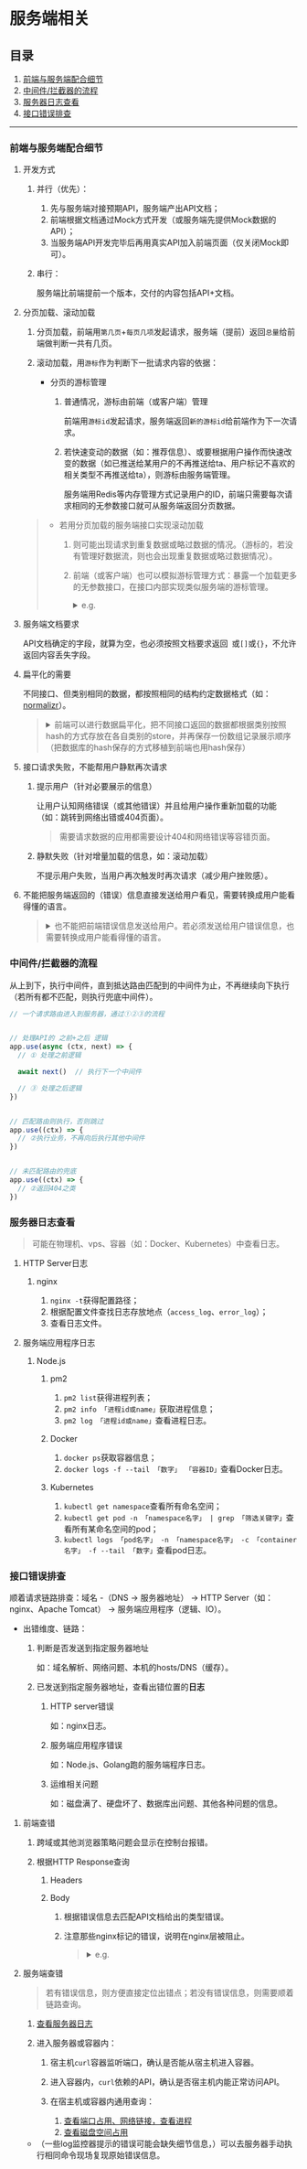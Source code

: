 # 服务端相关

## 目录
1. [前端与服务端配合细节](#前端与服务端配合细节)
1. [中间件/拦截器的流程](#中间件拦截器的流程)
1. [服务器日志查看](#服务器日志查看)
1. [接口错误排查](#接口错误排查)

---
### 前端与服务端配合细节
1. 开发方式

    1. 并行（优先）：

        1. 先与服务端对接预期API，服务端产出API文档；
        2. 前端根据文档通过Mock方式开发（或服务端先提供Mock数据的API）；
        3. 当服务端API开发完毕后再用真实API加入前端页面（仅关闭Mock即可）。
    2. 串行：

        服务端比前端提前一个版本，交付的内容包括API+文档。
2. 分页加载、滚动加载

    1. 分页加载，前端用`第几页`+`每页几项`发起请求，服务端（提前）返回`总量`给前端做判断一共有几页。
    2. 滚动加载，用`游标`作为判断下一批请求内容的依据：

        - 分页的游标管理

            1. 普通情况，游标由前端（或客户端）管理

                前端用`游标id`发起请求，服务端返回`新的游标id`给前端作为下一次请求。
            2. 若快速变动的数据（如：推荐信息）、或要根据用户操作而快速改变的数据（如已推送给某用户的不再推送给ta、用户标记不喜欢的相关类型不再推送给ta），则游标由服务端管理。

                服务端用Redis等内存管理方式记录用户的ID，前端只需要每次请求相同的无参数接口就可从服务端返回分页数据。
    >- 若用分页加载的服务端接口实现滚动加载
    >
    >    1. 则可能出现请求到重复数据或略过数据的情况。（游标的，若没有管理好数据流，则也会出现重复数据或略过数据情况）。
    >    2. 前端（或客户端）也可以模拟游标管理方式：暴露一个加载更多的无参数接口，在接口内部实现类似服务端的游标管理。
    >
    >        <details>
    >        <summary>e.g.</summary>
    >
    >        ```javascript
    >        let arr = []    // 数据
    >        const size = 10 // 每页数量
    >        const total = 111 // 总量
    >
    >        function loadMore () {
    >          if (arr.length < total) {
    >            console.log('页数：', Math.ceil(arr.length / size) + 1)
    >            // 页码：Math.ceil(arr.length / size) + 1；每页数量：size
    >            // 用发起异步请求获取数据，数据插入arr
    >            arr = arr.concat(1, 2, 3, 4, 5, 6, 7, 8, 9, 0)
    >          } else {
    >            // 已经加载所有内容
    >          }
    >          return arr
    >        }
    >
    >        loadMore()  // 加载更多直接调用，不用管理状态
    >        ```
    >        </details>
3. 服务端文档要求

    API文档确定的字段，就算为空，也必须按照文档要求返回` `或`[]`或`{}`，不允许返回内容丢失字段。
4. 扁平化的需要

    不同接口、但类别相同的数据，都按照相同的结构约定数据格式（如：[normalizr](https://github.com/paularmstrong/normalizr)）。

    ><details>
    ><summary>前端可以进行数据扁平化，把不同接口返回的数据都根据类别按照hash的方式存放在各自类别的store，并再保存一份数组记录展示顺序（把数据库的hash保存的方式移植到前端也用hash保存）</summary>
    >
    >e.g. 一个接口返回的数据包括articles、users数据，进行扁平化
    >
    >```javascript
    >// articles的store（内聚）
    >const articles = {}  // articles的store
    >articles.all = {}  // 存放articles的元数据（元数据：完整的单项数据，用唯一的id进行hash索引）
    >articles.hot = {  // 存放articles的hot的展示顺序
    >  sequence: [], // 元数据的id顺序
    >  hasMore: true // 是否继续请求
    >}
    >articles.new = {  // 存放articles的new的展示顺序
    >  sequence: [], // 元数据的id顺序
    >  hasMore: true // 是否继续请求
    >}
    >articles.flattenData = (data) => { // 扁平化数据：把单项数据全部保存在同一个地方
    >  articles.all[data.id] = Object.assign({}, articles.all[data.id], data)
    >}
    >articles.changeSequence = (data) => { // 写入某业务的展示顺序
    >  const list = articles[data.category]
    >
    >  if (data.refresh) {
    >    list.sequence = data.sequence
    >  } else {
    >    list.sequence = list.sequence.concat(data.sequence)
    >  }
    >}
    >
    >
    >// 相同省略：users的store
    >
    >
    >// 请求articles.hot的数据。返回的数据包含多种类别数据（articles、users）
    >function handleData (arr, category) {  // 处理数据
    >  articles.changeSequence({  // 写入hot的展示顺序
    >    category: category,
    >    refresh: false,
    >    sequence: arr.map((data) => {
    >      articles.flattenData(data.articles)   // 把元数据合并至articles
    >      // users.flattenData(data.users)   // 把元数据合并至users
    >
    >      return data.articles.id  // 返回articles的id用于保存顺序
    >    })
    >  })
    >
    >  console.log(category, JSON.parse(JSON.stringify(articles)))  // 打印
    >}
    >
    >// 针对articles.hot的第一次请求
    >const data1 = [
    >  { articles: { id: '1', data: 'articles第一个数据' }, users: { id: 'a', data: 'users第I个数据' } },
    >  { articles: { id: '20', data: 'articles第二个数据' }, users: { id: 'b', data: 'users第II个数据' } },
    >  { articles: { id: '300', data: 'articles第三个数据' }, users: { id: 'c', data: 'users第III个数据' } },
    >  { articles: { id: '4000', data: 'articles第四个数据' }, users: { id: 'd', data: 'users第IV个数据' } }
    >]
    >handleData(data1, 'hot')
    >
    >// 针对articles.hot的第二次请求
    >const data2 = [
    >  { articles: { id: '5000', data: 'articles第五个数据' }, users: { id: 'E', data: 'users第V个数据' } },
    >  { articles: { id: '600', data: 'articles第六个数据' }, users: { id: 'F', data: 'users第VI个数据' } },
    >  { articles: { id: '70', data: 'articles第七个数据' }, users: { id: 'G', data: 'users第VII个数据' } },
    >  { articles: { id: '8', data: 'articles第八个数据' }, users: { id: 'H', data: 'users第VIII个数据' } },
    >  { articles: { id: '1', data: 'articles第一的覆盖内容' }, users: { id: 'a', data: 'users第I个的覆盖内容' } }
    >]
    >handleData(data2, 'hot')
    >
    >// 针对articles.new的第一次请求
    >const data3 = [
    >  { articles: { id: '5000', data: 'articles第五的覆盖内容' }, users: { id: 'E', data: 'users第V的覆盖内容' } },
    >  { articles: { id: '8', data: 'articles第八的覆盖内容' }, users: { id: 'H', data: 'users第VIII的覆盖内容' } },
    >  { articles: { id: '300', data: 'articles第三的覆盖内容' }, users: { id: 'c', data: 'users第III的覆盖内容' } },
    >  { articles: { id: '20', data: 'articles第二的覆盖内容' }, users: { id: 'b', data: 'users第II的覆盖内容' } }
    >]
    >handleData(data3, 'new')
    >
    >console.log('接口获得的数据都进行扁平化处理；在对应类别的store按照id存取数据，再保存一份存放顺序的数组')
    >```
    ></details>
5. 接口请求失败，不能帮用户静默再次请求

    1. 提示用户（针对必要展示的信息）

        让用户认知网络错误（或其他错误）并且给用户操作重新加载的功能（如：跳转到网络出错或404页面）。

        >需要请求数据的应用都需要设计404和网络错误等容错页面。
    2. 静默失败（针对增量加载的信息，如：滚动加载）

        不提示用户失败，当用户再次触发时再次请求（减少用户挫败感）。
6. 不能把服务端返回的（错误）信息直接发送给用户看见，需要转换成用户能看得懂的语言。

    ><details>
    ><summary>也不能把前端错误信息发送给用户。若必须发送给用户错误信息，也需要转换成用户能看得懂的语言。</summary>
    >
    >e.g.
    >
    >```javascript
    >try {
    >  asd
    >} catch (e) {
    >  alert(e)  // 不可以把不经过翻译的错误信息发送给用户
    >}
    >```
    ></details>

### 中间件/拦截器的流程
从上到下，执行中间件，直到抵达路由匹配到的中间件为止，不再继续向下执行（若所有都不匹配，则执行兜底中间件）。

```javascript
// 一个请求路由进入到服务器，通过①②③的流程


// 处理API的 之前+之后 逻辑
app.use(async (ctx, next) => {
  // ① 处理之前逻辑

  await next()  // 执行下一个中间件

  // ③ 处理之后逻辑
})


// 匹配路由则执行，否则跳过
app.use((ctx) => {
  // ②执行业务，不再向后执行其他中间件
})


// 未匹配路由的兜底
app.use((ctx) => {
  // ②返回404之类
})
```

### 服务器日志查看
>可能在物理机、vps、容器（如：Docker、Kubernetes）中查看日志。

1. HTTP Server日志

    1. nginx

        1. `nginx -t`获得配置路径；
        2. 根据配置文件查找日志存放地点（`access_log`、`error_log`）；
        3. 查看日志文件。
2. 服务端应用程序日志

    1. Node.js

        1. pm2

            1. `pm2 list`获得进程列表；
            2. `pm2 info 「进程id或name」`获取进程信息；
            3. `pm2 log 「进程id或name」`查看进程日志。
        2. Docker

            1. `docker ps`获取容器信息；
            2. `docker logs -f --tail 「数字」 「容器ID」`查看Docker日志。
        3. Kubernetes

            1. `kubectl get namespace`查看所有命名空间；
            2. `kubectl get pod -n 「namespace名字」 | grep 「筛选关键字」`查看所有某命名空间的pod；
            3. `kubectl logs 「pod名字」 -n 「namespace名字」 -c 「container名字」 -f --tail 「数字」`查看pod日志。

### 接口错误排查
顺着请求链路排查：域名 -（DNS -> 服务器地址） -> HTTP Server（如：nginx、Apache Tomcat） -> 服务端应用程序（逻辑、IO）。

- 出错维度、链路：

    1. 判断是否发送到指定服务器地址

        如：域名解析、网络问题、本机的hosts/DNS（缓存）。
    2. 已发送到指定服务器地址，查看出错位置的**日志**

        1. HTTP server错误

            如：nginx日志。
        2. 服务端应用程序错误

            如：Node.js、Golang跑的服务端程序日志。
        3. 运维相关问题

            如：磁盘满了、硬盘坏了、数据库出问题、其他各种问题的信息。

1. 前端查错

    1. 跨域或其他浏览器策略问题会显示在控制台报错。
    2. 根据HTTP Response查询

        1. Headers
        2. Body

            1. 根据错误信息去匹配API文档给出的类型错误。
            2. 注意那些nginx标记的错误，说明在nginx层被阻止。

                ><details>
                ><summary>e.g.</summary>
                >
                >```html
                ><html>
                ><head><title>413 Request Entity Too Large</title></head>
                ><body>
                ><center><h1>413 Request Entity Too Large</h1></center>
                ><hr><center>nginx/1.19.0</center>
                ></body>
                ></html>
                >```
                ></details>
2. 服务端查错

    >若有错误信息，则方便直接定位出错点；若没有错误信息，则需要顺着链路查询。

    1. [查看服务器日志](https://github.com/realgeoffrey/knowledge/blob/master/网站前端/服务端相关/README.md#服务器日志查看)
    2. 进入服务器或容器内：

        1. 宿主机`curl`容器监听端口，确认是否能从宿主机进入容器。
        2. 进入容器内，`curl`依赖的API，确认是否宿主机内能正常访问API。
        3. 在宿主机或容器内通用查询：

            1. [查看端口占用、网络链接，查看进程](https://github.com/realgeoffrey/knowledge/blob/master/工具使用/命令行备忘/README.md#查看端口占用网络链接查看进程)
            2. [查看磁盘空间占用](https://github.com/realgeoffrey/knowledge/blob/master/工具使用/命令行备忘/README.md#查看磁盘空间占用)

    - （一些log监控器提示的错误可能会缺失细节信息，）可以去服务器手动执行相同命令现场复现原始错误信息。
